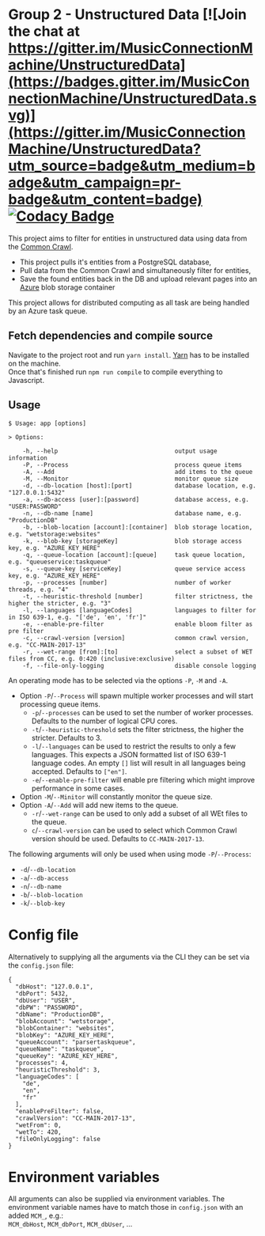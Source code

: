# Group 2 - Unstructured Data [![Join the chat at https://gitter.im/MusicConnectionMachine/UnstructuredData](https://badges.gitter.im/MusicConnectionMachine/UnstructuredData.svg)](https://gitter.im/MusicConnectionMachine/UnstructuredData?utm_source=badge&utm_medium=badge&utm_campaign=pr-badge&utm_content=badge) [![Codacy Badge](https://api.codacy.com/project/badge/Grade/488966f28a0c448cac974baa104b74cc)](https://www.codacy.com/app/kordianbruck/UnstructuredData?utm_source=github.com&amp;utm_medium=referral&amp;utm_content=MusicConnectionMachine/UnstructuredData&amp;utm_campaign=Badge_Grade)
This project aims to filter for entities in unstructured data using data from the [Common Crawl](http://commoncrawl.org/).
- This project pulls it's entities from a PostgreSQL database,
- Pull data from the Common Crawl and simultaneously filter for entities,
- Save the found entities back in the DB and upload relevant pages into an [Azure](https://azure.microsoft.com) blob storage container

This project allows for distributed computing as all task are being handled by an Azure task queue.


## Fetch dependencies and compile source
Navigate to the project root and run `yarn install`. [Yarn](https://yarnpkg.com/lang/en/) has to be installed on the machine.  
Once that's finished run `npm run compile` to compile everything to Javascript.

## Usage
```
$ Usage: app [options]

> Options:

    -h, --help                                 output usage information
    -P, --Process                              process queue items
    -A, --Add                                  add items to the queue
    -M, --Monitor                              monitor queue size
    -d, --db-location [host]:[port]            database location, e.g. "127.0.0.1:5432"
    -a, --db-access [user]:[password]          database access, e.g. "USER:PASSWORD"
    -n, --db-name [name]                       database name, e.g. "ProductionDB"
    -b, --blob-location [account]:[container]  blob storage location, e.g. "wetstorage:websites"
    -k, --blob-key [storageKey]                blob storage access key, e.g. "AZURE_KEY_HERE"
    -q, --queue-location [account]:[queue]     task queue location, e.g. "queueservice:taskqueue"
    -s, --queue-key [serviceKey]               queue service access key, e.g. "AZURE_KEY_HERE"
    -p, --processes [number]                   number of worker threads, e.g. "4"
    -t, --heuristic-threshold [number]         filter strictness, the higher the stricter, e.g. "3"
    -l, --languages [languageCodes]            languages to filter for in ISO 639-1, e.g. "['de', 'en', 'fr']"
    -e, --enable-pre-filter                    enable bloom filter as pre filter
    -c, --crawl-version [version]              common crawl version, e.g. "CC-MAIN-2017-13"
    -r, --wet-range [from]:[to]                select a subset of WET files from CC, e.g. 0:420 (inclusive:exclusive)
    -f, --file-only-logging                    disable console logging

```

An operating mode has to be selected via the options `-P`, `-M` and `-A`. 
- Option `-P`/`--Process` will spawn multiple worker processes and will start processing queue items.
  - `-p`/`--processes` can be used to set the number of worker processes. Defaults to the number of logical CPU cores.
  - `-t`/`--heuristic-threshold` sets the filter strictness, the higher the stricter. Defaults to 3.
  - `-l`/`--languages` can be used to restrict the results to only a few languages. 
  This expects a JSON formatted list of ISO 639-1 language codes. 
  An empty `[]` list will result in all languages being accepted. Defaults to `["en"]`.
  - `-e`/`--enable-pre-filter` will enable pre filtering which might improve performance in some cases.
- Option `-M`/`--Minitor` will constantly monitor the queue size.
- Option `-A`/`--Add` will add new items to the queue. 
  - `-r`/`--wet-range` can be used to only add a subset of all WEt files to the queue.
  - `c`/`--crawl-version` can be used to select which Common Crawl version should be used. Defaults to `CC-MAIN-2017-13`.

The following arguments will only be used when using mode `-P`/`--Process`:
- `-d`/`--db-location`
- `-a`/`--db-access`
- `-n`/`--db-name`
- `-b`/`--blob-location`
- `-k`/`--blob-key`



# Config file

Alternatively to supplying all the arguments via the CLI they can be set via the `config.json` file:
```
{
  "dbHost": "127.0.0.1",
  "dbPort": 5432,
  "dbUser": "USER",
  "dbPW": "PASSWORD",
  "dbName": "ProductionDB",
  "blobAccount": "wetstorage",
  "blobContainer": "websites",
  "blobKey": "AZURE_KEY_HERE",
  "queueAccount": "parsertaskqueue",
  "queueName": "taskqueue",
  "queueKey": "AZURE_KEY_HERE",
  "processes": 4,
  "heuristicThreshold": 3,
  "languageCodes": [
    "de",
    "en",
    "fr"
  ],
  "enablePreFilter": false,
  "crawlVersion": "CC-MAIN-2017-13",
  "wetFrom": 0,
  "wetTo": 420,
  "fileOnlyLogging": false
}
```



# Environment variables

All arguments can also be supplied via environment variables. 
The environment variable names have to match those in `config.json` with an added `MCM_`, e.g.:   
`MCM_dbHost`, `MCM_dbPort`, `MCM_dbUser`, ...


